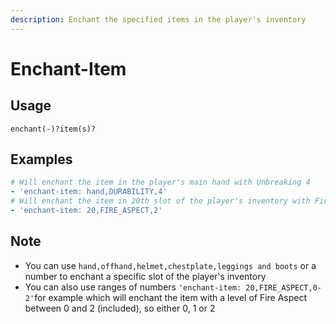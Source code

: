 ```yaml
---
description: Enchant the specified items in the player's inventory
---
```


# Enchant-Item

## Usage

```text
enchant(-)?item(s)?
```

## Examples

```yaml
# Will enchant the item in the player's main hand with Unbreaking 4
- 'enchant-item: hand,DURABILITY,4'
# Will enchant the item in 20th slot of the player's inventory with Fire Aspect 2
- 'enchant-item: 20,FIRE_ASPECT,2'
```

## Note

* You can use `hand,offhand,helmet,chestplate,leggings and boots` or a number to enchant a specific slot of the player's inventory
* You can also use ranges of numbers `'enchant-item: 20,FIRE_ASPECT,0-2'`for example which will enchant the item with a level of Fire Aspect between 0 and 2 \(included\), so either 0, 1 or 2

